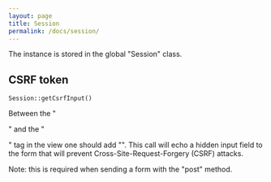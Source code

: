```yaml
---
layout: page
title: Session
permalink: /docs/session/
---
```


The instance is stored in the global "Session" class.

## CSRF token

```
Session::getCsrfInput()
```

Between the "<form method="post">" and the "</form>" tag in the view one should add "<?php Session::getCsrfInput();?>".
This call will echo a hidden input field to the form that will prevent Cross-Site-Request-Forgery (CSRF) attacks.

Note: this is required when sending a form with the "post" method.